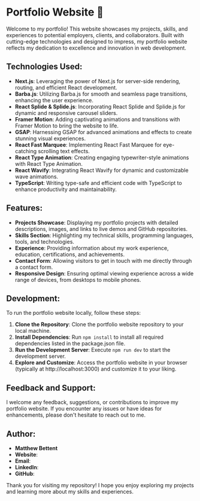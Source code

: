 # Portfolio Website 🌟

Welcome to my portfolio! This website showcases my projects, skills, and experiences to potential employers, clients, and collaborators. Built with cutting-edge technologies and designed to impress, my portfolio website reflects my dedication to excellence and innovation in web development.

## Technologies Used:

- **Next.js**: Leveraging the power of Next.js for server-side rendering, routing, and efficient React development.
- **Barba.js**: Utilizing Barba.js for smooth and seamless page transitions, enhancing the user experience.
- **React Splide & Splide.js**: Incorporating React Splide and Splide.js for dynamic and responsive carousel sliders.
- **Framer Motion**: Adding captivating animations and transitions with Framer Motion to bring the website to life.
- **GSAP**: Harnessing GSAP for advanced animations and effects to create stunning visual experiences.
- **React Fast Marquee**: Implementing React Fast Marquee for eye-catching scrolling text effects.
- **React Type Animation**: Creating engaging typewriter-style animations with React Type Animation.
- **React Wavify**: Integrating React Wavify for dynamic and customizable wave animations.
- **TypeScript**: Writing type-safe and efficient code with TypeScript to enhance productivity and maintainability.

## Features:

- **Projects Showcase**: Displaying my portfolio projects with detailed descriptions, images, and links to live demos and GitHub repositories.
- **Skills Section**: Highlighting my technical skills, programming languages, tools, and technologies.
- **Experience**: Providing information about my work experience, education, certifications, and achievements.
- **Contact Form**: Allowing visitors to get in touch with me directly through a contact form.
- **Responsive Design**: Ensuring optimal viewing experience across a wide range of devices, from desktops to mobile phones.

## Development:

To run the portfolio website locally, follow these steps:

1. **Clone the Repository**: Clone the portfolio website repository to your local machine.
2. **Install Dependencies**: Run `npm install` to install all required dependencies listed in the package.json file.
3. **Run the Development Server**: Execute `npm run dev` to start the development server.
4. **Explore and Customize**: Access the portfolio website in your browser (typically at http://localhost:3000) and customize it to your liking.

## Feedback and Support:

I welcome any feedback, suggestions, or contributions to improve my portfolio website. If you encounter any issues or have ideas for enhancements, please don't hesitate to reach out to me.

## Author:

- **Matthew Bettent**
- **Website**:
- **Email**: 
- **LinkedIn**: 
- **GitHub**: 

Thank you for visiting my repository! I hope you enjoy exploring my projects and learning more about my skills and experiences.
